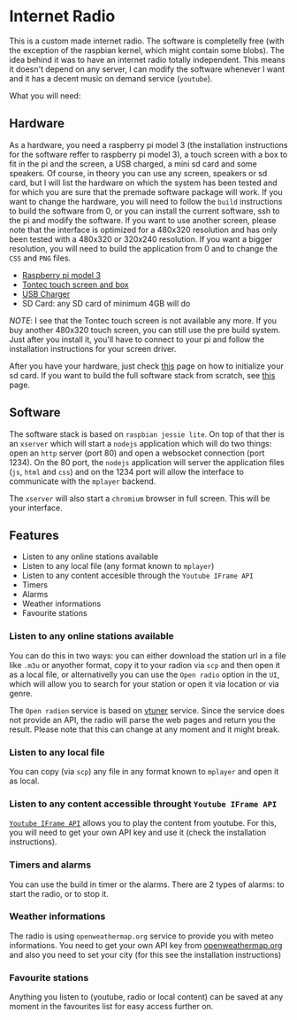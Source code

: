 # Internet Radio

This is a custom made internet radio. The software is completelly free (with the
exception of the raspbian kernel, which might contain some blobs). The idea
behind it was to have an internet radio totally independent. This means it
doesn't depend on any server, I can modify the software whenever I want and it
has a decent music on demand service (`youtube`).

What you will need: 

## Hardware

As a hardware, you need a raspberry pi model 3 (the installation instructions
for the software reffer to raspberry pi model 3), a touch screen with a box to
fit in the pi and the screen, a USB charged, a mini sd card and some speakers.
Of course, in theory you can use any screen, speakers or sd card, but I will
list the hardware on which the system has been tested and for which you are sure
that the premade software package will work. If you want to change the
hardware, you will need to follow the `build` instructions to build the software
from 0, or you can install the current software, ssh to the pi and modify the
software. If you want to use another screen, please note that the interface is
optimized for a 480x320 resolution and has only been tested with a 480x320 or
320x240 resolution. If you want a bigger resolution, you will need to build the
application from 0 and to change the `CSS` and `PNG` files.

* [Raspberry pi model
  3](https://www.amazon.fr/gp/product/B01CD5VC92/ref=oh_aui_detailpage_o06_s00?ie=UTF8&psc=1)
* [Tontec touch
  screen and box](https://www.amazon.fr/gp/product/B013W3NK26/ref=oh_aui_detailpage_o05_s00?ie=UTF8&psc=1)
* [USB
  Charger](https://www.amazon.fr/gp/product/B013FOYNSM/ref=oh_aui_detailpage_o06_s00?ie=UTF8&psc=1)
* SD Card: any SD card of minimum 4GB will do

*NOTE*: I see that the Tontec touch screen is not available any more. If you buy another
480x320 touch screen, you can still use the pre build system. Just after you
install it, you'll have to connect to your pi and follow the installation
instructions for your screen driver.

After you have your hardware, just check [this]() page on how to initialize your
sd card. If you want to build the full software stack from scratch, see [this]()
page.

## Software

The software stack is based on `raspbian jessie lite`. On top of that ther is an
`xserver` which will start a `nodejs` application which will do two things: open
an `http` server (port 80) and open a websocket connection (port 1234). On the
80 port, the `nodejs` application will server the application files (`js`,
`html` and `css`) and on the 1234 port will allow the interface to communicate
with the `mplayer` backend. 

The `xserver` will also start a `chromium` browser in full screen. This will be
your interface.

## Features

* Listen to any online stations available
* Listen to any local file (any format known to `mplayer`)
* Listen to any content accesible through the `Youtube IFrame API`
* Timers
* Alarms
* Weather informations
* Favourite stations

### Listen to any online stations available

You can do this in two ways: you can either download the station url in a file
like `.m3u` or anyother format, copy it to your radion via `scp` and then open
it as a local file, or alternativelly you can use the `Open radio` option in the
`UI`, which will allow you to search for your station or open it via location or
via genre. 

The `Open radion` service is based on [vtuner](http://vtuner.com/) service.
Since the service does not provide an API, the radio will parse the web pages
and return you the result. Please note that this can change at any moment and it
might break.

### Listen to any local file

You can copy (via `scp`) any file in any format known to `mplayer` and open it
as local.

### Listen to any content accessible throught `Youtube IFrame API`

[`Youtube IFrame
API`](https://developers.google.com/youtube/iframe_api_reference) allows you to
play the content from youtube. For this, you will need to get your own API key
and use it (check the installation instructions). 

### Timers and alarms

You can use the build in timer or the alarms. There are 2 types of alarms: to
start the radio, or to stop it.

### Weather informations

The radio is using `openweathermap.org` service to provide you with meteo
informations. You need to get your own API key from
[openweathermap.org](http://openweathermap.org/) and also you need to set your
city (for this see the installation instructions)

### Favourite stations

Anything you listen to (youtube, radio or local content) can be saved at any
moment in the favourites list for easy access further on.
